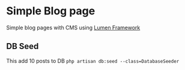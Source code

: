 # Simple Blog page

Simple blog pages with CMS using [Lumen Framework](http://lumen.laravel.com)

## DB Seed
This add 10 posts to DB
``` php artisan db:seed --class=DatabaseSeeder  ```
